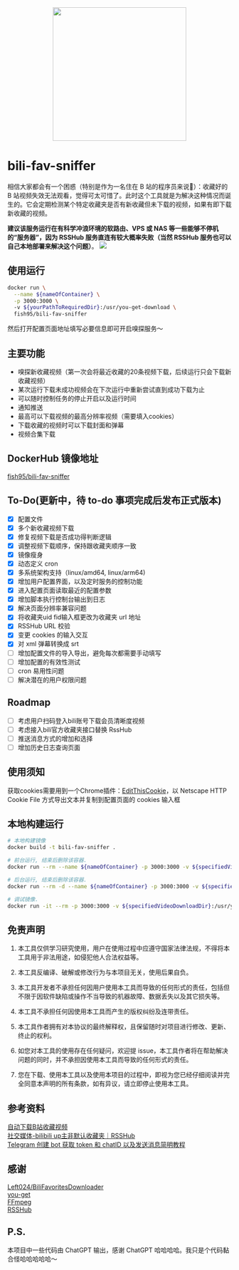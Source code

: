 <div align=center>
<img src="https://picbed-1253377077.cos.ap-guangzhou.myqcloud.com/img/202302121317373.png" width="300" height="300"/>
</div>

# bili-fav-sniffer
相信大家都会有一个困惑（特别是作为一名住在 B 站的程序员来说🤣）：收藏好的 B 站视频失效无法观看，觉得可太可惜了。此时这个工具就是为解决这种情况而诞生的。它会定期检测某个特定收藏夹是否有新收藏但未下载的视频，如果有即下载新收藏的视频。

**建议该服务运行在有科学冲浪环境的软路由、VPS 或 NAS 等一些能够不停机的“服务器”，因为 RSSHub 服务直连有较大概率失败（当然 RSSHub 服务也可以自己本地部署来解决这个问题）**。
![](https://picbed-1253377077.cos.ap-guangzhou.myqcloud.com/img/202303111755903.png)

## 使用运行
```bash
docker run \
  --name ${nameOfContainer} \
  -p 3000:3000 \             
  -v ${yourPathToRequiredDir}:/usr/you-get-download \
  fish95/bili-fav-sniffer
```
然后打开配置页面地址填写必要信息即可开启嗅探服务～

## 主要功能
- 嗅探新收藏视频（第一次会将最近收藏的20条视频下载，后续运行只会下载新收藏视频）
- 某次运行下载未成功视频会在下次运行中重新尝试直到成功下载为止
- 可以随时控制任务的停止开启以及运行时间
- 通知推送
- 最高可以下载视频的最高分辨率视频（需要填入cookies）
- 下载收藏的视频时可以下载封面和弹幕
- 视频合集下载


## DockerHub 镜像地址
[fish95/bili-fav-sniffer](https://hub.docker.com/r/fish95/bili-fav-sniffer)

## To-Do(更新中，待 to-do 事项完成后发布正式版本)
- [x] 配置文件
- [x] 多个新收藏视频下载
- [x] 修复视频下载是否成功得判断逻辑
- [x] 调整视频下载顺序，保持跟收藏夹顺序一致
- [x] 镜像瘦身
- [x] 动态定义 cron
- [x] 多系统架构支持（linux/amd64, linux/arm64)
- [x] 增加用户配置界面，以及定时服务的控制功能
- [x] 进入配置页面读取最近的配置参数
- [x] 增加脚本执行控制台输出到日志
- [x] 解决页面分辨率兼容问题
- [x] 将收藏夹uid fid输入框更改为收藏夹 url 地址
- [x] RSSHub URL 校验
- [x] 变更 cookies 的输入交互
- [x] 对 xml 弹幕转换成 srt
- [ ] 增加配置文件的导入导出，避免每次都需要手动填写
- [ ] 增加配置的有效性测试
- [ ] cron 易用性问题
- [ ] 解决潜在的用户权限问题

## Roadmap
- [ ] 考虑用户扫码登入bili账号下载会员清晰度视频
- [ ] 考虑接入bili官方收藏夹接口替换 RssHub
- [ ] 推送消息方式的增加和选择
- [ ] 增加历史日志查询页面

## 使用须知

获取cookies需要用到一个Chrome插件：[EditThisCookie](https://chrome.google.com/webstore/detail/editthiscookie/fngmhnnpilhplaeedifhccceomclgfbg)，以 Netscape HTTP Cookie File 方式导出文本并复制到配置页面的 cookies 输入框

## 本地构建运行
```bash
# 本地构建镜像
docker build -t bili-fav-sniffer .

# 前台运行, 结束后删除该容器.
docker run --rm --name ${nameOfContainer} -p 3000:3000 -v ${specifiedVideoDownloadDir}:/usr/you-get-download bili-fav-sniffer

# 后台运行, 结束后删除该容器.
docker run --rm -d --name ${nameOfContainer} -p 3000:3000 -v ${specifiedVideoDownloadDir}:/usr/you-get-download bili-fav-sniffer

# 调试镜像.
docker run -it --rm -p 3000:3000 -v ${specifiedVideoDownloadDir}:/usr/you-get-download bili-fav-sniffer /bin/bash
```

## 免责声明
1. 本工具仅供学习研究使用，用户在使用过程中应遵守国家法律法规，不得将本工具用于非法用途，如侵犯他人合法权益等。

2. 本工具反编译、破解或修改行为与本项目无关，使用后果自负。

3. 本工具开发者不承担任何因用户使用本工具而导致的任何形式的责任，包括但不限于因软件缺陷或操作不当导致的机器故障、数据丢失以及其它损失等。

4. 本工具不承担任何因使用本工具而产生的版权纠纷及连带责任。

5. 本工具作者拥有对本协议的最终解释权，且保留随时对项目进行修改、更新、终止的权利。

6. 如您对本工具的使用存在任何疑问，欢迎提 issue，本工具作者将在帮助解决问题的同时，并不承担因使用本工具而导致的任何形式的责任。

7. 您在下载、使用本工具以及使用本项目的过程中，即视为您已经仔细阅读并完全同意本声明的所有条款，如有异议，请立即停止使用本工具。

## 参考资料
[自动下载B站收藏视频](https://blog.left.pink/archives/3073)\
[社交媒体-bilibili up主非默认收藏夹｜RSSHub](https://docs.rsshub.app/social-media.html#bilibili-up-zhu-fei-mo-ren-shou-cang-jia)\
[Telegram 创建 bot 获取 token 和 chatID 以及发送消息简明教程](https://hellodk.cn/post/743)

## 感谢
[Left024/BiliFavoritesDownloader](https://github.com/Left024/BiliFavoritesDownloader)\
[you-get](https://github.com/soimort/you-get)\
[FFmpeg](https://github.com/FFmpeg/FFmpeg)\
[RSSHub](https://github.com/DIYgod/RSSHub)

## P.S.
本项目中一些代码由 ChatGPT 输出，感谢 ChatGPT 哈哈哈哈。我只是个代码黏合怪哈哈哈哈哈～


